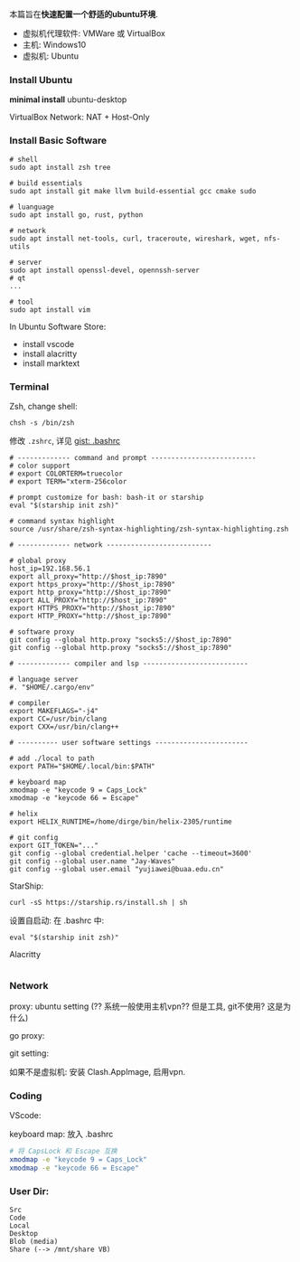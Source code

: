 本篇旨在**快速配置一个舒适的ubuntu环境**.
- 虚拟机代理软件: VMWare 或 VirtualBox
- 主机: Windows10
- 虚拟机: Ubuntu

### Install Ubuntu

**minimal install** ubuntu-desktop

VirtualBox Network: NAT + Host-Only

### Install Basic Software

```shell
# shell
sudo apt install zsh tree

# build essentials
sudo apt install git make llvm build-essential gcc cmake sudo 

# luanguage
sudo apt install go, rust, python

# network
sudo apt install net-tools, curl, traceroute, wireshark, wget, nfs-utils

# server
sudo apt install openssl-devel, opennssh-server
# qt
...

# tool
sudo apt install vim
```

In Ubuntu Software Store:
- install vscode
- install alacritty
- install marktext

### Terminal

Zsh, change shell:

```shell
chsh -s /bin/zsh
```

修改 `.zshrc`, 详见 [gist: .bashrc](https://gist.github.com/jay-waves/f20f48813bf9cd257e09e24e3a71d354)

```shell
# ------------- command and prompt --------------------------
# color support
# export COLORTERM=truecolor
# export TERM="xterm-256color

# prompt customize for bash: bash-it or starship
eval "$(starship init zsh)"

# command syntax highlight
source /usr/share/zsh-syntax-highlighting/zsh-syntax-highlighting.zsh

# ------------- network --------------------------

# global proxy
host_ip=192.168.56.1
export all_proxy="http://$host_ip:7890"
export https_proxy="http://$host_ip:7890"
export http_proxy="http://$host_ip:7890"
export ALL_PROXY="http://$host_ip:7890"
export HTTPS_PROXY="http://$host_ip:7890"
export HTTP_PROXY="http://$host_ip:7890"

# software proxy
git config --global http.proxy "socks5://$host_ip:7890"
git config --global http.proxy "socks5://$host_ip:7890"

# ------------- compiler and lsp --------------------------

# language server
#. "$HOME/.cargo/env"

# compiler
export MAKEFLAGS="-j4"
export CC=/usr/bin/clang
export CXX=/usr/bin/clang++

# ---------- user software settings -----------------------

# add ./local to path
export PATH="$HOME/.local/bin:$PATH"

# keyboard map
xmodmap -e "keycode 9 = Caps_Lock"
xmodmap -e "keycode 66 = Escape"

# helix
export HELIX_RUNTIME=/home/dirge/bin/helix-2305/runtime

# git config
export GIT_TOKEN="..."
git config --global credential.helper 'cache --timeout=3600'
git config --global user.name "Jay-Waves"
git config --global user.email "yujiawei@buaa.edu.cn"
```

StarShip:
```shell
curl -sS https://starship.rs/install.sh | sh
```
设置自启动: 在 .bashrc 中:
```shell
eval "$(starship init zsh)"
```

Alacritty
```shell

```

### Network

proxy: ubuntu setting (?? 系统一般使用主机vpn?? 但是工具, git不使用? 这是为什么)

go proxy:

git setting:

如果不是虚拟机: 安装 Clash.AppImage, 启用vpn.

### Coding

VScode:

keyboard map: 放入 .bashrc
```bash
# 将 CapsLock 和 Escape 互换
xmodmap -e "keycode 9 = Caps_Lock"
xmodmap -e "keycode 66 = Escape"
```

### User Dir:

```
Src
Code
Local
Desktop
Blob (media)
Share (--> /mnt/share VB)
```

